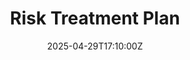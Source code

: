 ---
title: Risk Treatment Plan
linkTitle: Risk Treatment Plan
date: '2025-04-29T17:10:00Z'
weight: 1
description: The Risk Treatment Plan outlines strategies for managing information
  security risks, including risk categories, treatment options, specific actions for
  data, network, and physical security, an implementation schedule, resource requirements,
  and monitoring processes, with roles defined for CISO, IT team, and department managers.
draft: false
ref: risk-treatment-plan
---